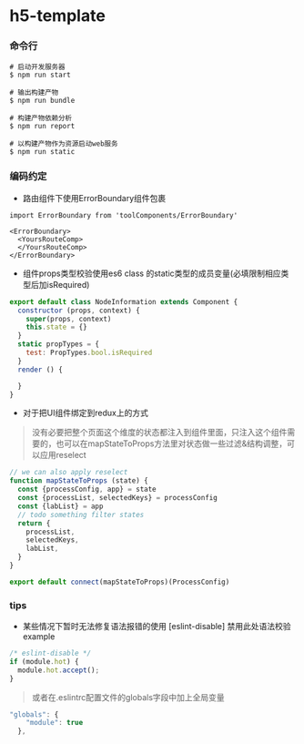 # h5-template

### 命令行
```shell
# 启动开发服务器
$ npm run start

# 输出构建产物
$ npm run bundle

# 构建产物依赖分析
$ npm run report

# 以构建产物作为资源启动web服务
$ npm run static

```

### 编码约定
* 路由组件下使用ErrorBoundary组件包裹
```shell
import ErrorBoundary from 'toolComponents/ErrorBoundary'

<ErrorBoundary>
  <YoursRouteComp>
  </YoursRouteComp>
</ErrorBoundary>

```

* 组件props类型校验使用es6 class 的static类型的成员变量(必填限制相应类型后加isRequired)
```javascript
export default class NodeInformation extends Component {
  constructor (props, context) {
    super(props, context)
    this.state = {}
  }
  static propTypes = {
    test: PropTypes.bool.isRequired
  }
  render () {

  }
}
```

* 对于把UI组件绑定到redux上的方式
> 没有必要把整个页面这个维度的状态都注入到组件里面，只注入这个组件需要的，也可以在mapStateToProps方法里对状态做一些过滤&结构调整，可以应用reselect

```javascript
// we can also apply reselect
function mapStateToProps (state) {
  const {processConfig, app} = state
  const {processList, selectedKeys} = processConfig
  const {labList} = app
  // todo something filter states
  return {
    processList,
    selectedKeys,
    labList,
  }
}

export default connect(mapStateToProps)(ProcessConfig)
```


### tips
- 某些情况下暂时无法修复语法报错的使用 [eslint-disable] 禁用此处语法校验 
example
```javascript
/* eslint-disable */
if (module.hot) {
  module.hot.accept();
}
```
> 或者在.eslintrc配置文件的globals字段中加上全局变量
```javascript
"globals": {
    "module": true
  },
```

